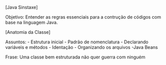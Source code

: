 [Java Sinstaxe]

Objetivo:
    Entender as regras essenciais para a contrução de códigos com base na linguagem Java.

[Anatomia da Classe]

Assuntos:
    - Estrutura inicial
    - Padrão de nomenclatura
    - Declarando variáveis e métodos
    - Identação
    - Organizando os arquivos
    -Java Beans

Frase: Uma classe bem estruturada não quer guerra com ninguém

